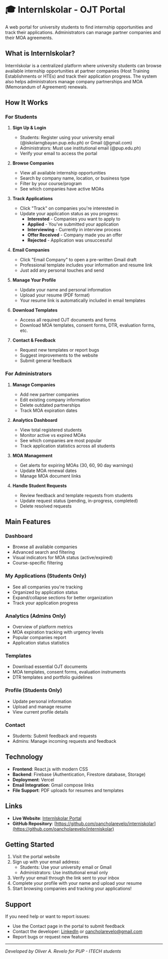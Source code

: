 # 🎓 InternIskolar - OJT Portal

A web portal for university students to find internship opportunities and track their applications. Administrators can manage partner companies and their MOA agreements.

## What is InternIskolar?

InternIskolar is a centralized platform where university students can browse available internship opportunities at partner companies (Host Training Establishments or HTEs) and track their application progress. The system also helps administrators manage company partnerships and MOA (Memorandum of Agreement) renewals.

## How It Works

### For Students

1. **Sign Up & Login**
   - Students: Register using your university email (@iskolarngbayan.pup.edu.ph) or Gmail (@gmail.com)
   - Administrators: Must use institutional email (@pup.edu.ph)
   - Verify your email to access the portal

2. **Browse Companies**
   - View all available internship opportunities
   - Search by company name, location, or business type
   - Filter by your course/program
   - See which companies have active MOAs

3. **Track Applications**
   - Click "Track" on companies you're interested in
   - Update your application status as you progress:
     - **Interested** - Companies you want to apply to
     - **Applied** - You've submitted your application
     - **Interviewing** - Currently in interview process
     - **Offer Received** - Company made you an offer
     - **Rejected** - Application was unsuccessful

4. **Email Companies**
   - Click "Email Company" to open a pre-written Gmail draft
   - Professional template includes your information and resume link
   - Just add any personal touches and send

5. **Manage Your Profile**
   - Update your name and personal information
   - Upload your resume (PDF format)
   - Your resume link is automatically included in email templates

6. **Download Templates**
   - Access all required OJT documents and forms
   - Download MOA templates, consent forms, DTR, evaluation forms, etc.

7. **Contact & Feedback**
   - Request new templates or report bugs
   - Suggest improvements to the website
   - Submit general feedback

### For Administrators

1. **Manage Companies**
   - Add new partner companies
   - Edit existing company information
   - Delete outdated partnerships
   - Track MOA expiration dates

2. **Analytics Dashboard**
   - View total registered students
   - Monitor active vs expired MOAs
   - See which companies are most popular
   - Track application statistics across all students

3. **MOA Management**
   - Get alerts for expiring MOAs (30, 60, 90 day warnings)
   - Update MOA renewal dates
   - Manage MOA document links

4. **Handle Student Requests**
   - Review feedback and template requests from students
   - Update request status (pending, in-progress, completed)
   - Delete resolved requests

## Main Features

### Dashboard
- Browse all available companies
- Advanced search and filtering
- Visual indicators for MOA status (active/expired)
- Course-specific filtering

### My Applications (Students Only)
- See all companies you're tracking
- Organized by application status
- Expand/collapse sections for better organization
- Track your application progress

### Analytics (Admins Only)
- Overview of platform metrics
- MOA expiration tracking with urgency levels
- Popular companies report
- Application status statistics

### Templates
- Download essential OJT documents
- MOA templates, consent forms, evaluation instruments
- DTR templates and portfolio guidelines

### Profile (Students Only)
- Update personal information
- Upload and manage resume
- View current profile details

### Contact
- Students: Submit feedback and requests
- Admins: Manage incoming requests and feedback

## Technology

- **Frontend**: React.js with modern CSS
- **Backend**: Firebase (Authentication, Firestore database, Storage)
- **Deployment**: Vercel
- **Email Integration**: Gmail compose links
- **File Support**: PDF uploads for resumes and templates

## Links

- **Live Website**: [InternIskolar Portal](https://interniskolar.vercel.app)
- **GitHub Repository**: [https://github.com/oancholarevelo/interniskolar](https://github.com/oancholarevelo/interniskolar)
## Getting Started

1. Visit the portal website
2. Sign up with your email address:
   - Students: Use your university email or Gmail
   - Administrators: Use institutional email only
3. Verify your email through the link sent to your inbox
4. Complete your profile with your name and upload your resume
5. Start browsing companies and tracking your applications!

## Support

If you need help or want to report issues:
- Use the Contact page in the portal to submit feedback
- Contact the developer: [LinkedIn](https://www.linkedin.com/in/oliver-revelo/) or oancholarevelo@gmail.com
- Report bugs or request new features

---

*Developed by Oliver A. Revelo for PUP - ITECH students*
